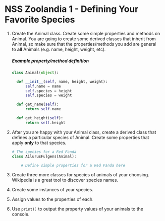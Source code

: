 # NSS Zoolandia 1 - Defining Your Favorite Species


1. Create the Animal class. Create some simple properties and methods on Animal. You are going to create some derived classes that inherit from Animal, so make sure that the properties/methods you add are general to **all** Animals (e.g. name, height, weight, etc).

    ##### Example property/method definition

    ```python
    class Animal(object):

      def __init__(self, name, height, weight):
          self.name = name
          self.species = height
          self.species = weight

      def get_name(self):
          return self.name

      def get_height(self):
          return self.height

    ```

1. After you are happy with your Animal class, create a derived class that defines a particular species of Animal. Create some properties that apply **only** to that species.

    ```python
    # The species for a Red Panda
    class AilurusFulgens(Animal):

        # Define simple properties for a Red Panda here

    ```

1. Create three more classes for species of animals of your choosing. Wikipedia is a great tool to discover species names.
1. Create some instances of your species.
1. Assign values to the properties of each.
1. Use `print()` to output the property values of your animals to the console.